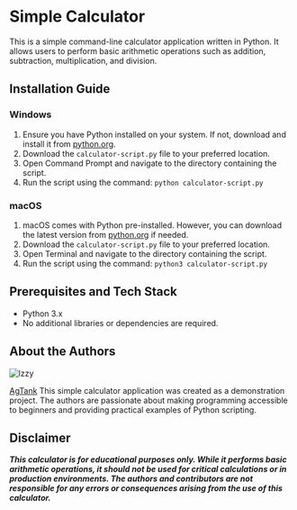 # Simple Calculator

This is a simple command-line calculator application written in Python. It allows users to perform basic arithmetic operations such as addition, subtraction, multiplication, and division.

## Installation Guide

### Windows

1. Ensure you have Python installed on your system. If not, download and install it from [python.org](https://www.python.org/downloads/windows/).
2. Download the `calculator-script.py` file to your preferred location.
3. Open Command Prompt and navigate to the directory containing the script.
4. Run the script using the command: `python calculator-script.py`

### macOS

1. macOS comes with Python pre-installed. However, you can download the latest version from [python.org](https://www.python.org/downloads/mac-osx/) if needed.
2. Download the `calculator-script.py` file to your preferred location.
3. Open Terminal and navigate to the directory containing the script.
4. Run the script using the command: `python3 calculator-script.py`

## Prerequisites and Tech Stack

- Python 3.x
- No additional libraries or dependencies are required.

## About the Authors
![Izzy](https://scontent.fdvo2-1.fna.fbcdn.net/v/t39.30808-6/461803950_1083722689757074_6494730492808758737_n.jpg?_nc_cat=103&ccb=1-7&_nc_sid=6ee11a&_nc_eui2=AeG8L-XYZBRITmvwxabmotJEtgnGXuEcmlC2CcZe4RyaUJ66fwP9TTbHSGlW8c6OOnDzhPJ1gX2iNWDedCT-vRGx&_nc_ohc=fMP6RhhwEpUQ7kNvgHEfMlZ&_nc_ht=scontent.fdvo2-1.fna&_nc_gid=A19iYfhNSYNihWNBtI68KGi&oh=00_AYAT3HA2nEGYv3Kka0w23S0qG0wO0nHoS3eVfhTX3vUy5g&oe=670A9F0B)

[AgTank](https://www.facebook.com/izzy.deniega.24)
This simple calculator application was created as a demonstration project. The authors are passionate about making programming accessible to beginners and providing practical examples of Python scripting.


## Disclaimer

***This calculator is for educational purposes only. While it performs basic arithmetic operations, it should not be used for critical calculations or in production environments. The authors and contributors are not responsible for any errors or consequences arising from the use of this calculator.***



